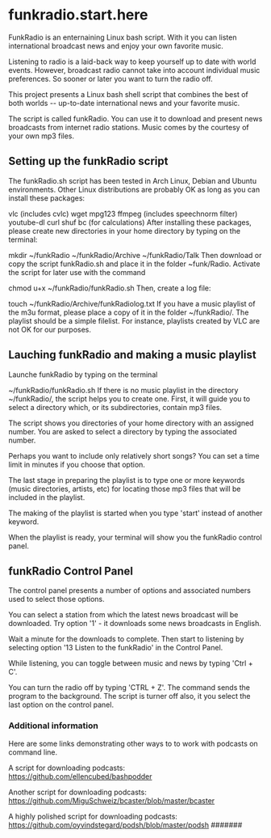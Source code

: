 # funkradio.start.here
FunkRadio is an enternaining Linux bash script. With it you can listen international broadcast news and enjoy your own favorite music.

Listening to radio is a laid-back way to keep yourself up to date with world events. However, broadcast radio cannot take into account individual music preferences. So sooner or later you want to turn the radio off.

This project presents a Linux bash shell script that combines the best of both worlds -- up-to-date international news and your favorite music.

The script is called funkRadio. You can use it to download and present news broadcasts from internet radio stations. Music comes by the courtesy of your own mp3 files.

## Setting up the funkRadio script
The funkRadio.sh script has been tested in Arch Linux, Debian and Ubuntu environments. Other Linux distributions are probably OK as long as you can install these packages:

vlc (includes cvlc)
wget
mpg123
ffmpeg (includes speechnorm filter)
youtube-dl
curl
shuf
bc (for calculations)
After installing these packages, please create new directories in your home directory by typing on the terminal:

mkdir ~/funkRadio ~/funkRadio/Archive ~/funkRadio/Talk 
Then download or copy the script funkRadio.sh and place it in the folder ~funk/Radio. Activate the script for later use with the command

chmod u+x  ~/funkRadio/funkRadio.sh
Then, create a log file:

touch ~/funkRadio/Archive/funkRadiolog.txt
If you have a music playlist of the m3u format, please place a copy of it in the folder ~/funkRadio/. The playlist should be a simple filelist. For instance, playlists created by VLC are not OK for our purposes. 

## Lauching funkRadio and making a music playlist

Launche funkRadio by typing on the terminal

~/funkRadio/funkRadio.sh
If there is no music playlist in the directory ~/funkRadio/, the script helps you to create one. First, it will guide you to select a directory which, or its subdirectories, contain mp3 files.

The script shows you directories of your home directory with an assigned number. You are asked to select a directory by typing the associated number.

Perhaps you want to include only relatively short songs? You can set a time limit in minutes if you choose that option.

The last stage in preparing the playlist is to type one or more keywords (music directories, artists, etc) for locating those mp3 files that will be included in the playlist.

The making of the playlist is started when you type 'start' instead of another keyword.

When the playlist is ready, your terminal will show you the funkRadio control panel.

## funkRadio Control Panel
The control panel presents a number of options and associated numbers used to select those options.

You can select a station from which the latest news broadcast will be downloaded. Try option '1' - it downloads some news broadcasts in English.

Wait a minute for the downloads to complete. Then start to listening by selecting option '13 Listen to the funkRadio' in the Control Panel.

While listening, you can toggle between music and news by typing 'Ctrl + C'.

You can turn the radio off by typing 'CTRL + Z'. The command sends the program to the background. The script is turner off also, it you select the last option on the control panel.

### Additional information
Here are some links demonstrating other ways to to work with podcasts on command line.

A script for downloading podcasts: https://github.com/ellencubed/bashpodder

Another script for downloading podcasts: https://github.com/MiguSchweiz/bcaster/blob/master/bcaster

A highly polished script for downloading podcasts: https://github.com/oyvindstegard/podsh/blob/master/podsh #######
